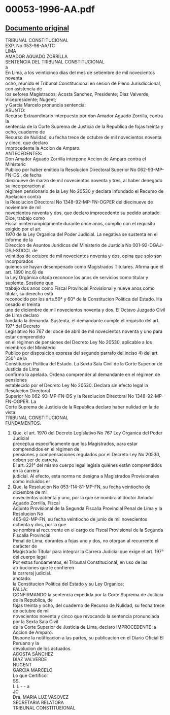 
00053-1996-AA.pdf
=================
  
[Documento original](https://tc.gob.pe/jurisprudencia/1998/00053-1996-AA.pdf)  
---  
TRIBUNAL CONSTITUCIONAL  
EXP. No 053-96-AA/TC  
LIMA  
AMADOR AGUADO ZORRILLA  
SENTENCIA DEL TRIBUNAL CONSTITUCIONAL  
a  
En Lima, a los veinticinco dias del mes de setiembre de mil novecientos noventa  
ocho, reunido el Tribunal Constitucional en sesion de Pleno Jurisdiccional, con asistencia de  
los sefores Magistrados: Acosta Sanchez, Presidente; Diaz Valverde, Vicepresidente; Nugent;  
y Garcia Marcelo pronuncia sentencia:  
ASUNTO:  
Recurso Extraordinario interpuesto por don Amador Aguado Zorrilla, contra la  
sentencia de la Corte Suprema de Justicia de la Republica de fojas treinta y ocho, cuaderno de  
Recurso de Nulidad, su fecha trece de octubre de mil novecientos noventa y cinco, que declaro  
improcedente la Accion de Amparo.  
ANTECEDENTES:  
Don Amador Aguado Zorrilla interpone Accion de Amparo contra el Ministeric  
Publico por haber emitido la Resolucion Directoral Superior No 062-93-MP-FN-DS., de fecha  
diecinueve de marzo de mil novecientos noventa y tres, al haber denegado su incorporacion al  
régimen pensionario de la Ley No 20530 y declara infundado el Recurso de Apelacion contra  
la Resolucion Directoral No 1348-92-MP-FN-OGPER del diecinueve de noviembre de mil  
novecientos noventa y dos, que declaro improcedente su pedido anotado. Dice, trabajo como  
Fiscal ininterrumpidamente durante once anos, cumplio con el requisito exigido por el art  
1970 de la Ley Organica del Poder Judicial. La negativa se sustenta en el informe de la  
Direccion de Asuntos Juridicos del Ministerio de Justicia No 001-92-DGAJ-DSJ-SDCCL de  
veintidos de octubre de mil novecientos noventa y dos, opina que solo son incorporados  
quienes se hayan desempenado como Magistrados Titulares. Afirma que el art. 1890 inc.6) de  
la Ley Orgânica citada reconoce los anos de servicios como titular y suplente. Sostiene que  
trabajo dos anos como Fiscal Provincial Provisional y nueve anos como titular, su derecho està  
reconocido por los arts.59° y 60° de la Constitucion Politica del Estado. Ha cesado el treinta  
uno de diciembre de mil novecientos noventa y dos. El Octavo Juzgado Civil de Lima declaro  
fundada la demanda. Sustenta, el demandante cumple el requisito del art. 197° del Decreto  
Legislativo No 767 del doce de abril de mil novecientos noventa y uno para estar comprendido  
en el régimen de pensiones del Decreto Ley No 20530, aplicable a los miembros del Ministerio  
Publico por disposicion expresa del segundo parrafo del inciso 4) del art. 250° de la  
Constitucion Politica del Estado. La Sexta Sala Civil de la Corte Superior de Justicia de Lima  
confirmo la apelada. Ordena comprender al demandante en el régimen de pensiones  
establecido por el Decreto Ley No 20530. Declara sin efecto legal la Resolucion Directoral  
Superior No 062-93-MP-FN-DS y la Resolucion Directoral No 1348-92-MP-FN-OGPER. La  
Corte Suprema de Justicia de la Republica declaro haber nulidad en la de vista.  
TRIBUNAL CONSTITUCIONAL  
FUNDAMENTOS.  
1. Que, el art. 1970 del Decreto Legislativo No 767 Ley Organica del Poder Judicial  
preceptua especificamente que los Magistrados, para estar comprendidos en el régimen de  
pensiones y compensaciones regulados por el Decreto Ley No 20530, deben ser de carrera.  
El art. 221° del mismo cuerpo legal legisla quiénes estân comprendidos en la carrera  
judicial. Al efecto, esta norma no designa a Magistrados Provisionales como incluidos er  
2. Que, la Resolucion No 053-114-81-MP-FN, su fecha veintiocho de diciembre de mil  
novecientos ochenta y uno, por la que se nombra al doctor Amador Aguado Zorrilla, Fiscal  
Adjunto Provisional de la Segunda Fiscalia Provincial Penal de Lima y la Resolucion No  
465-82-MP-FN, su fecha veintiocho de junio de mil novecientos ochenta y dos, por la que  
se nombra al recurrente en el cargo de Fiscal Provisional de la Segunda Fiscalia Provincial  
Penal de Lima, obrantes a fojas uno y dos, no otorgan al recurrente el carâcter de  
Magistrado Titular para integrar la Carrera Judicial que exige el art. 197° del cuerpo legal  
Por estos fundamentos, el Tribunal Constitucional, en uso de las atribuciones que le confieren  
la carreraj judicial.  
anotado.  
la Constitucion Politica del Estado y su Ley Organica;  
FALLA:  
CONFIRMANDO la sentencia expedida por la Corte Suprema de Justicia de la Republica, de  
fojas treinta y ocho, del cuaderno de Recurso de Nulidad, su fecha trece de octubre de mil  
novecientos noventa y cinco que revocando la sentencia pronunciada por la Sexta Sala Civil  
de la Corte Superior de Justicia de Lima, declaro IMPROCEDENTE la Accion de Amparo.  
Dispone la notificacion a las partes, su publicacion en el Diario Oficial El Peruano y la  
devolucion de los actuados.  
ACOSTA SÂNCHEZ  
DIAZ VALVERDE  
NUGENT  
GARCIA MARCELO  
Lo que Certificoi  
SS.  
L L - - a  
JC  
Dra. MARIA LUZ VASOVEZ  
SECRETARIA  RELATORA  
TRIBUNAL CONSTITUEIONAL